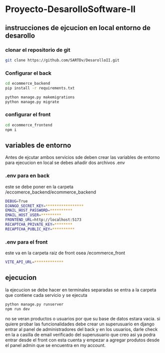 # Proyecto-DesarolloSoftware-II

## instrucciones de ejcucion en local entorno de desarollo

### clonar el repositorio de git 
```bash
git clone https://github.com/SARTDv/DesarolloII.git
```

### Configurar el back
```bash 
cd ecommerce_backend
pip install -r requirements.txt
```
```python
python manage.py makemigrations
python manage.py migrate 
```
### configurar el front

```bash 
cd ecommerce_frontend
npm i 
```

## variables de entorno

Antes de ejcutar ambos servicios sde deben crear las variables de entorno para ejecucion en local 
se debes añadir dos archivos .env

### .env para en back 

este se debe poner en la carpeta /eccomerce_backend/ecommerce_backend
```bash 
DEBUG=True
DJANGO_SECRET_KEY=*****************
EMAIL_HOST_PASSWORD=**********
EMAIL_HOST_USER=*********
FRONTEND_URL=http://localhost:5173
RECAPTCHA_PRIVATE_KEY=********
RECAPTCHA_PUBLIC_KEY=**********
```
### .env para el front 

este va en la carpeta raiz de front osea /ecommerce_front
```bash 
VITE_API_URL=*************
```

## ejecucion

la ejecucion se debe hacer en terminales separadas se entra a la carpeta que contiene cada servicio y se ejecuta 
```bash 
python manage.py runserver
npm run dev 
```

no se veran productos o usuarios por que su base de datos estara vacia. si quiere probar las funcionalidades debe crear un superusuario en django entrar al panel de administradores del back y en los usuarios, darle check en la a casilla de email verificado del superusuario que creo asi ya podra entrar desde el front con esta cuenta y empezar a agregar produtos desde el panel admin que se encuentra en my account.
